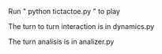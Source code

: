 Run " python tictactoe.py " to play

The turn to turn interaction is in dynamics.py

The turn analisis is in analizer.py
